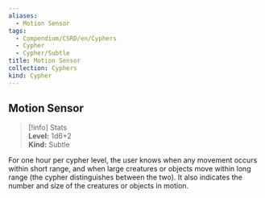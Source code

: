 ```yaml
---
aliases:
  - Motion Sensor
tags:
  - Compendium/CSRD/en/Cyphers
  - Cypher
  - Cypher/Subtle
title: Motion Sensor
collection: Cyphers
kind: Cypher
---
```

## Motion Sensor  
>[!info] Stats  
> **Level:** 1d6+2  
> **Kind:** Subtle
  
For one hour per cypher level, the user knows when any movement occurs within short range, and when large creatures or objects move within long range (the cypher distinguishes between the two). It also indicates the number and size of the creatures or objects in motion.